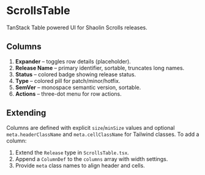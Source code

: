 # ScrollsTable

TanStack Table powered UI for Shaolin Scrolls releases.

## Columns

1. **Expander** – toggles row details (placeholder).
2. **Release Name** – primary identifier, sortable, truncates long names.
3. **Status** – colored badge showing release status.
4. **Type** – colored pill for patch/minor/hotfix.
5. **SemVer** – monospace semantic version, sortable.
6. **Actions** – three-dot menu for row actions.

## Extending

Columns are defined with explicit `size`/`minSize` values and optional
`meta.headerClassName` and `meta.cellClassName` for Tailwind classes.
To add a column:

1. Extend the `Release` type in `ScrollsTable.tsx`.
2. Append a `ColumnDef` to the `columns` array with width settings.
3. Provide `meta` class names to align header and cells.
